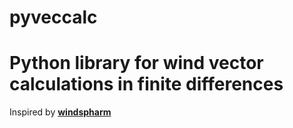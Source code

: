 # pyveccalc
# Python library for wind vector calculations in finite differences

Inspired by [**windspharm**](http://ajdawson.github.io/windspharm)
